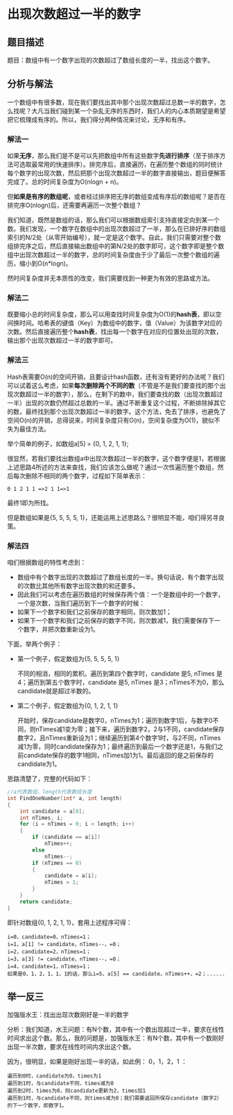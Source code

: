 # 出现次数超过一半的数字


## 题目描述

题目：数组中有一个数字出现的次数超过了数组长度的一半，找出这个数字。


## 分析与解法
一个数组中有很多数，现在我们要找出其中那个出现次数超过总数一半的数字，怎么找呢？大凡当我们碰到某一个杂乱无序的东西时，我们人的内心本质期望是希望把它梳理成有序的。所以，我们得分两种情况来讨论，无序和有序。

### 解法一

如果**无序**，那么我们是不是可以先把数组中所有这些数字**先进行排序**（至于排序方法可选取最常用的快速排序）。排完序后，直接遍历，在遍历整个数组的同时统计每个数字的出现次数，然后把那个出现次数超过一半的数字直接输出，题目便解答完成了。总的时间复杂度为O(nlogn + n)。

但**如果是有序的数组呢**，或者经过排序把无序的数组变成有序后的数组呢？是否在排完序O(nlogn)后，还需要再遍历一次整个数组？

我们知道，既然是数组的话，那么我们可以根据数组索引支持直接定向到某一个数。我们发现，一个数字在数组中的出现次数超过了一半，那么在已排好序的数组索引的N/2处（从零开始编号），就一定是这个数字。自此，我们只需要对整个数组排完序之后，然后直接输出数组中的第N/2处的数字即可，这个数字即是整个数组中出现次数超过一半的数字，总的时间复杂度由于少了最后一次整个数组的遍历，缩小到O(n*logn)。

然时间复杂度并无本质性的改变，我们需要找到一种更为有效的思路或方法。

### 解法二

既要缩小总的时间复杂度，那么可以用查找时间复杂度为O(1)的**hash表**，即以空间换时间。哈希表的键值（Key）为数组中的数字，值（Value）为该数字对应的次数。然后直接遍历整个**hash表**，找出每一个数字在对应的位置处出现的次数，输出那个出现次数超过一半的数字即可。
 
### 解法三
Hash表需要O(n)的空间开销，且要设计hash函数，还有没有更好的办法呢？我们可以试着这么考虑，如果**每次删除两个不同的数**（不管是不是我们要查找的那个出现次数超过一半的数字），那么，在剩下的数中，我们要查找的数（出现次数超过一半）出现的次数仍然超过总数的一半。通过不断重复这个过程，不断排除掉其它的数，最终找到那个出现次数超过一半的数字。这个方法，免去了排序，也避免了空间O(n)的开销，总得说来，时间复杂度只有O(n)，空间复杂度为O(1)，貌似不失为最佳方法。

举个简单的例子，如数组a[5] = {0, 1, 2, 1, 1};

很显然，若我们要找出数组a中出现次数超过一半的数字，这个数字便是1，若根据上述思路4所述的方法来查找，我们应该怎么做呢？通过一次性遍历整个数组，然后每次删除不相同的两个数字，过程如下简单表示：

    0 1 2 1 1 =>2 1 1=>1
    
最终1即为所找。

但是数组如果是{5, 5, 5, 5, 1}，还能运用上述思路么？很明显不能，咱们得另寻良策。

### 解法四
咱们根据数组的特性考虑到： 
 - 数组中有个数字出现的次数超过了数组长度的一半。换句话说，有个数字出现的次数比其他所有数字出现次数的和还要多。
 - 因此我们可以考虑在遍历数组的时候保存两个值：一个是数组中的一个数字，一个是次数，当我们遍历到下一个数字的时候：
- 如果下一个数字和我们之前保存的数字相同，则次数加1；
- 如果下一个数字和我们之前保存的数字不同，则次数减1，我们需要保存下一个数字，并把次数重新设为1。

下面，举两个例子：

* 第一个例子，假定数组为{5, 5, 5, 5, 1}

    不同的相消，相同的累积。遍历到第四个数字时，candidate 是5, nTimes 是4；遍历到第五个数字时，candidate 是5, nTimes 是3；nTimes不为0，那么candidate就是超过半数的。

* 第二个例子，假定数组为{0, 1, 2, 1, 1}

    开始时，保存candidate是数字0，nTimes为1；遍历到数字1后，与数字0不同，则nTimes减1变为零；接下来，遍历到数字2，2与1不同，candidate保存数字2，且nTimes重新设为1；继续遍历到第4个数字1时，与2不同，nTimes减1为零，同时candidate保存为1；最终遍历到最后一个数字还是1，与我们之前candidate保存的数字1相同，nTimes加1为1。最后返回的是之前保存的candidate为1。

思路清楚了，完整的代码如下：

```c
//a代表数组，length代表数组长度
int FindOneNumber(int* a, int length)
{
	int candidate = a[0];
	int nTimes, i;
	for (i = nTimes = 0; i < length; i++)
	{
		if (candidate == a[i])
			nTimes++;
		else 
			nTimes--;
		if (nTimes == 0)
		{
			candidate = a[i];
			nTimes = 1;
		}
	}
	return candidate;
}
```

即针对数组{0, 1, 2, 1, 1}，套用上述程序可得：

    i=0，candidate=0，nTimes=1；
    i=1，a[1] != candidate，nTimes--，=0；
    i=2，candidate=2，nTimes=1；
    i=3，a[3] != candidate，nTimes--，=0；
    i=4，candidate=1，nTimes=1；
    如果是0，1，2，1，1，1的话，那么i=5，a[5] == candidate，nTimes++，=2；......

## 举一反三
加强版水王：找出出现次数刚好是一半的数字

分析：我们知道，水王问题：有N个数，其中有一个数出现超过一半，要求在线性时间求出这个数。那么，我的问题是，加强版水王：有N个数，其中有一个数刚好出现一半次数，要求在线性时间内求出这个数。

因为，很明显，如果是刚好出现一半的话，如此例： 0，1，2，1 ：

    遍历到0时，candidate为0，times为1
    遍历到1时，与candidate不同，times减为0
    遍历到2时，times为0，则candidate更新为2，times加1
    遍历到1时，与candidate不同，则times减为0；我们需要返回所保存candidate（数字2）的下一个数字，即数字1。
